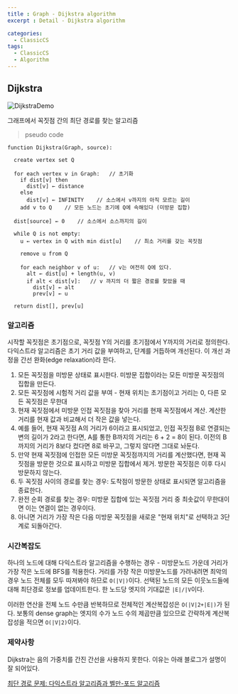 ```yaml
---
title : Graph - Dijkstra algorithm
excerpt : Detail - Dijkstra algorithm

categories:
  - ClassicCS
tags:
  - ClassicCS
  - Algorithm
---
```


## Dijkstra


![DijkstraDemo](https://user-images.githubusercontent.com/44635266/66711762-f0c40400-edcc-11e9-8fa7-d59f1c9d71db.gif)


그래프에서 꼭짓점 간의 최단 경로를 찾는 알고리즘    

> pseudo code

```
function Dijkstra(Graph, source):

  create vertex set Q
  
  for each vertex v in Graph:   // 초기화
    if dist[v] then
      dist[v] ← distance
    else
      dist[v] ← INFINITY    // 소스에서 v까지의 아직 모르는 길이
    add v to Q    // 모든 노드는 초기에 Q에 속해있다 (미방문 집합)
    
  dist[source] ← 0    // 소스에서 소스까지의 길이
  
  while Q is not empty:
    u ← vertex in Q with min dist[u]    // 최소 거리를 갖는 꼭짓점
    
    remove u from Q
    
    for each neighbor v of u:   // v는 여전히 Q에 있다.
      alt ← dist[u] + length(u, v)
      if alt < dist[v]:   // v 까지의 더 짧은 경로를 찾았을 때
        dist[v] ← alt
        prev[v] ← u
        
  return dist[], prev[u]
```

### 알고리즘

시작할 꼭짓점은 초기점으로, 꼭짓점 Y의 거리를 초기점에서 Y까지의 거리로 정의한다. 다익스트라 알고리즘은 초기 거리 값을 부여하고, 단계를 거듭하며 개선된다. 이 개선 과정을 간선 완화(edge relaxation)라 한다.

1. 모든 꼭짓점을 미방문 상태로 표시한다. 미방문 집합이라는 모든 미방문 꼭짓점의 집합을 만든다.
2. 모든 꼭짓점에 시험적 거리 값을 부여 - 현재 위치는 초기점이고 거리는 0, 다른 모든 꼭짓점은 무한대
3. 현재 꼭짓점에서 미방문 인접 꼭짓점을 찾아 거리를 현재 꼭짓점에서 계산. 계산한 거리를 현재 값과 비교해서 더 작은 값을 넣는다. 
3. 예를 들어, 현재 꼭짓점 A의 거리가 6이라고 표시되었고, 인접 꼭짓점 B로 연결되는 변의 길이가 2라고 한다면, A를 통한 B까지의 거리는 6 + 2 = 8이 된다. 이전의 B까지의 거리가 8보다 컸다면 8로 바꾸고, 그렇지 않다면 그대로 놔둔다.
4. 만약 현재 꼭짓점에 인접한 모든 미방문 꼭짓점까지의 거리를 계산했다면, 현재 꼭짓점을 방문한 것으로 표시하고 미방문 집합에서 제거. 방문한 꼭짓점은 이후 다시 방문하지 않는다.
5. 두 꼭짓점 사이의 경로를 찾는 경우: 도착점이 방문한 상태로 표시되면 알고리즘을 종료한다.
6. 완전 순회 경로를 찾는 경우: 미방문 집합에 있는 꼭짓점 거리 중 최솟값이 무한대이면 이는 연결이 없는 경우이다.
7. 아니면 거리가 가장 작은 다음 미방문 꼭짓점을 새로운 "현재 위치"로 선택하고 3단계로 되돌아간다.


### 시간복잡도

하나의 노드에 대해 다익스트라 알고리즘을 수행하는 경우 - 미방문노드 가운데 거리가 가장 작은 노드에 BFS를 적용한다. 거리를 가장 작은 미방문노드를 가려내려면 최악의 경우 노드 전체를 모두 따져봐야 하므로 `O(|V|)`이다. 선택된 노드의 모든 이웃노드들에 대해 최단경로 정보를 업데이트한다. 한 노드당 엣지의 기대값은 `|E|/|V`이다.

이러한 연산을 전체 노드 수만큼 반복하므로 전체적인 계산복잡성은 `O(|V|2+|E|)`가 된다. 보통의 dense graph는 엣지의 수가 노드 수의 제곱만큼 있으므로 간략하게 계산복잡성을 적으면 `O(|V|2)`이다.

### 제약사항

Dijkstra는 음의 가중치를 간진 간선을 사용하지 못한다. 이유는 아래 블로그가 설명이 잘 되어있다.

[최단 경로 문제: 다익스트라 알고리즘과 벨만-포드 알고리즘
](http://blog.naver.com/PostView.nhn?blogId=qbxlvnf11&logNo=221377612306&categoryNo=21&parentCategoryNo=0&viewDate=&currentPage=1&postListTopCurrentPage=1&from=postView)

